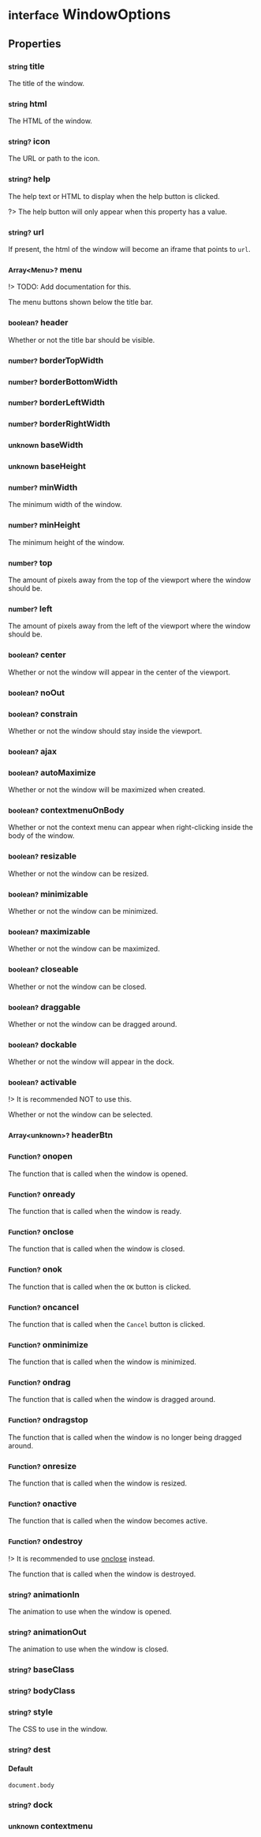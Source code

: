 # <small>interface</small> WindowOptions

## Properties

### <small>string</small> title
The title of the window.
### <small>string</small> html
The HTML of the window.
### <small>string?</small> icon
The URL or path to the icon.
### <small>string?</small> help
The help text or HTML to display when the help button is clicked.

?> The help button will only appear when this property has a value.
### <small>string?</small> url
If present, the html of the window will become an iframe that points to `url`.
### <small>Array\<Menu>?</small> menu
!> TODO: Add documentation for this.

The menu buttons shown below the title bar.

### <small>boolean?</small> header
Whether or not the title bar should be visible.
### <small>number?</small> borderTopWidth
### <small>number?</small> borderBottomWidth
### <small>number?</small> borderLeftWidth
### <small>number?</small> borderRightWidth
### <small>unknown</small> baseWidth
### <small>unknown</small> baseHeight
### <small>number?</small> minWidth
The minimum width of the window.
### <small>number?</small> minHeight
The minimum height of the window.
### <small>number?</small> top
The amount of pixels away from the top of the viewport where the window should be.
### <small>number?</small> left
The amount of pixels away from the left of the viewport where the window should be.
### <small>boolean?</small> center
Whether or not the window will appear in the center of the viewport.
### <small>boolean?</small> noOut
### <small>boolean?</small> constrain
Whether or not the window should stay inside the viewport.
### <small>boolean?</small> ajax
### <small>boolean?</small> autoMaximize
Whether or not the window will be maximized when created.
### <small>boolean?</small> contextmenuOnBody
Whether or not the context menu can appear when right-clicking inside the body of the window.
### <small>boolean?</small> resizable
Whether or not the window can be resized.
### <small>boolean?</small> minimizable
Whether or not the window can be minimized.
### <small>boolean?</small> maximizable
Whether or not the window can be maximized.
### <small>boolean?</small> closeable
Whether or not the window can be closed.
### <small>boolean?</small> draggable
Whether or not the window can be dragged around.
### <small>boolean?</small> dockable
Whether or not the window will appear in the dock.
### <small>boolean?</small> activable
!> It is recommended NOT to use this.

Whether or not the window can be selected.
### <small>Array\<unknown>?</small> headerBtn
### <small>Function?</small> onopen
The function that is called when the window is opened.
### <small>Function?</small> onready
The function that is called when the window is ready.
### <small>Function?</small> onclose
The function that is called when the window is closed.
### <small>Function?</small> onok
The function that is called when the `OK` button is clicked.
### <small>Function?</small> oncancel
The function that is called when the `Cancel` button is clicked.
### <small>Function?</small> onminimize
The function that is called when the window is minimized.
### <small>Function?</small> ondrag
The function that is called when the window is dragged around.
### <small>Function?</small> ondragstop
The function that is called when the window is no longer being dragged around.
### <small>Function?</small> onresize
The function that is called when the window is resized.
### <small>Function?</small> onactive
The function that is called when the window becomes active.
### <small>Function?</small> ondestroy
!> It is recommended to use [onclose](#function-onclose) instead.

The function that is called when the window is destroyed.
### <small>string?</small> animationIn
The animation to use when the window is opened.
### <small>string?</small> animationOut
The animation to use when the window is closed.
### <small>string?</small> baseClass
### <small>string?</small> bodyClass
### <small>string?</small> style
The CSS to use in the window.
### <small>string?</small> dest
#### Default
`document.body`
### <small>string?</small> dock
### <small>unknown</small> contextmenu